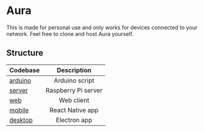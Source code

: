 # Aura

This is made for personal use and only works for devices connected to your network. Feel free to clone and host Aura yourself.

## Structure

| Codebase                                                                   |     Description     |
| :------------------------------------------------------------------------- | :-----------------: |
| [arduino](https://github.com/MaximilianHagelstam/aura/tree/master/arduino) |   Arduino script    |
| [server](https://github.com/MaximilianHagelstam/aura/tree/master/server)   | Raspberry Pi server |
| [web](https://github.com/MaximilianHagelstam/aura/tree/master/web)         |     Web client      |
| [mobile](https://github.com/MaximilianHagelstam/aura/tree/master/mobile)   |  React Native app   |
| [desktop](https://github.com/MaximilianHagelstam/aura/tree/master/desktop) |    Electron app     |
